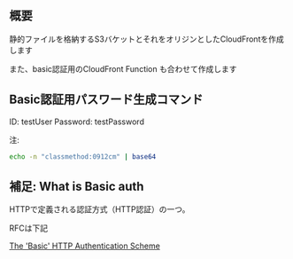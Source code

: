 ## 概要

静的ファイルを格納するS3バケットとそれをオリジンとしたCloudFrontを作成します

また、basic認証用のCloudFront Function も合わせて作成します

## Basic認証用パスワード生成コマンド

ID: testUser
Password: testPassword

注: 

```bash
echo -n "classmethod:0912cm" | base64
```

## 補足: What is Basic auth

HTTPで定義される認証方式（HTTP認証）の一つ。

RFCは下記

[The 'Basic' HTTP Authentication Scheme](https://datatracker.ietf.org/doc/html/rfc7617#section-2.1)
